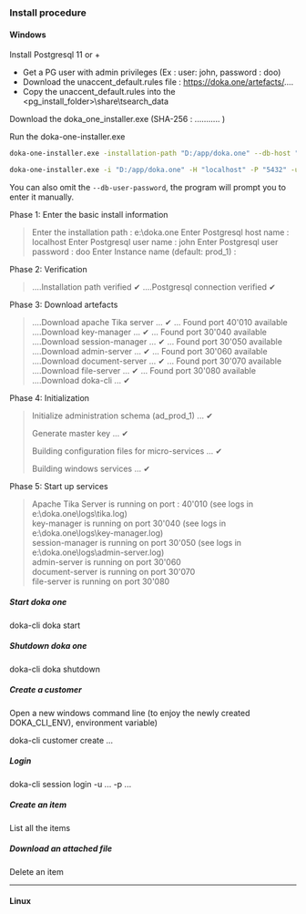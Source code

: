 ### Install procedure

#### Windows

Install Postgresql 11 or +

* Get a PG user with admin privileges (Ex : user: john, password : doo)
* Download the unaccent_default.rules file : https://doka.one/artefacts/....
* Copy the  unaccent_default.rules  into the  <pg_install_folder>\share\tsearch_data

Download the doka_one_installer.exe (SHA-256 : ........... )

Run the doka-one-installer.exe



```bash
doka-one-installer.exe -installation-path "D:/app/doka.one" --db-host "localhost" --db-port "5432" --db-user-name "john" --db-user-password "doo" --instance-name "test_2" --release-number "0.1.0"

doka-one-installer.exe -i "D:/app/doka.one" -H "localhost" -P "5432" -u "john" -p "doo" -I "test_2" -r "0.1.0"
```

You can also omit the `--db-user-password`, the program will prompt you to enter it manually.

Phase 1: Enter the basic install information 

> Enter the installation path :  e:\doka.one
> Enter Postgresql host name : localhost
> Enter Postgresql user name : john
> Enter Postgresql user password : doo
> Enter Instance name (default: prod_1) :

Phase 2: Verification 

> ....Installation path verified ✔
> ....Postgresql connection verified ✔

Phase 3: Download artefacts

> ....Download apache Tika server ... ✔ ... Found port 40'010 available
> ....Download key-manager ... ✔ ... Found port 30'040 available
> ....Download session-manager ... ✔ ... Found port 30'050 available
> ....Download admin-server ... ✔ ... Found port 30'060 available
> ....Download document-server ... ✔ ... Found port 30'070 available
>....Download file-server ... ✔ ... Found port 30'080 available
> ....Download doka-cli ... ✔

Phase 4: Initialization

> Initialize administration schema (ad_prod_1) ... ✔
> 
> Generate master key ... ✔
> 
> Building configuration files for micro-services ... ✔
>
> Building windows services ... ✔

Phase 5: Start up services

> Apache Tika Server is running on port : 40'010 (see logs in e:\doka.one\logs\\tika.log) <br>
> key-manager is running on port 30'040 (see logs in e:\doka.one\logs\key-manager.log) <br>
> session-manager is running on port 30'050 (see logs in e:\doka.one\logs\admin-server.log) <br>
> admin-server is running on port 30'060  <br>
> document-server is running on port 30'070 <br>
>file-server is running on port 30'080  <br>

##### Start doka one

doka-cli doka start

##### Shutdown doka one

doka-cli doka shutdown

##### Create a customer

Open a new windows command line (to enjoy the newly created DOKA_CLI_ENV), environment variable)

doka-cli customer create ...

##### Login

doka-cli session login -u ... -p ...

##### Create an item

List all the items

##### Download an attached file

Delete an item


---



#### Linux
